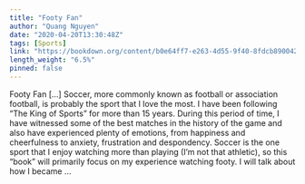 ```yaml
---
title: "Footy Fan"
author: "Quang Nguyen"
date: "2020-04-20T13:30:48Z"
tags: [Sports]
link: "https://bookdown.org/content/b0e64ff7-e263-4d55-9f40-8fdcb890042e/"
length_weight: "6.5%"
pinned: false
---
```


Footy Fan [...] Soccer, more commonly known as football or association football, is probably the sport that I love the most. I have been following “The King of Sports” for more than 15 years. During this period of time, I have witnessed some of the best matches in the history of the game and also have experienced plenty of emotions, from happiness and cheerfulness to anxiety, frustration and despondency. Soccer is the one sport that I enjoy watching more than playing (I’m not that athletic), so this “book” will primarily focus on my experience watching footy. I will talk about how I became ...
